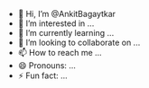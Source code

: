 - 👋 Hi, I’m @AnkitBagaytkar
- 👀 I’m interested in ...
- 🌱 I’m currently learning ...
- 💞️ I’m looking to collaborate on ...
- 📫 How to reach me ...
- 😄 Pronouns: ...
- ⚡ Fun fact: ...

<!---
AnkitBagaytkar/AnkitBagaytkar is a ✨ special ✨ repository because its `README.md` (this file) appears on your GitHub profile.
You can click the Preview link to take a look at your changes.
--->
